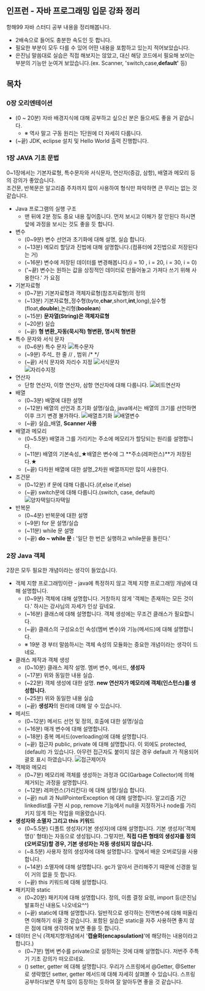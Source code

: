 ## 인프런 - 자바 프로그래밍 입문 강좌 정리
항해99 자바 스터디 공부 내용을 정리해봅니다.  
- 2배속으로 들어도 충분한 속도인 듯 합니다.
- 필요한 부분이 모두 다를 수 있어 어떤 내용을 포함하고 있는지 적어보았습니다.
- 은진님 말씀대로 실습은 직접 해보지는 않았고, 대신 해당 코드에서 필요해 보이는 부분의 기능만 눈여겨 보았습니다.(ex. Scanner, 'switch,case,**default'** 등)

## 목차
### 0장 오리엔테이션
- (0 ~ 20분) 자바 배경지식에 대해 공부하고 싶으신 분은 들으셔도 좋을 거 같습니다.
    - ※ 역사 말고 구동 원리는 1단원에 더 자세히 다룹니다.
- (~끝) JDK, eclipse 설치 및 Hello World 출력 진행합니다.

### 1장 JAVA 기초 문법
0~1장에서는 기본자료형, 특수문자와 서식문자, 연산자(증감, 삼항), 배열과 메모리 등의 강의가 좋았습니다.  
조건문, 반복문은 알고리즘 주차까지 많이 사용하여 형식만 파악하면 큰 무리는 없는 것 같습니다.  
- Java 프로그램의 실행 구조
    - 맨 뒤에 2분 정도 중요 내용 짚어줍니다. 먼저 보시고 이해가 잘 안된다 하시면 앞에 과정을 보시는 것도 좋을 듯 합니다.
- 변수
    - (0~9분) 변수 선언과 초기화에 대해 설명, 실습 합니다.
    - (~13분) 메모리 할당과 진법에 대해 설명합니다.(컴퓨터에 2진법으로 저장된다는 거)
    - (~16분) 변수에 저장된 데이터를 변경해봅니다.(i = 10 , i = 20, i = 30, i = 0)
    - ('~끝) 변수는 원하는 값을 상징적인 데이터로 만들어놓고 가져다 쓰기 위해 사용한다.' 가 요점
- 기본자료형
    - (0~7분) 기본자료형과 객체자료형(참조자료형)의 정의
    - (~13분) 기본자료형_정수형(byte,**char**,short,**int**,long),실수형(float,**double**),논리형(**boolean**)
    - (~15분) **문자열(String)은 객체자료형**
    - (~20분) 실습
    - (~끝) **형 변환_자동(묵시적) 형변환, 명시적 형변환**
- 특수 문자와 서식 문자
    - (0~6분) 특수 문자
    ![특수문자](images/특수문자.png)  
    - (~9분) 주석_ 한 줄 // , 범위 /* */
    - (~끝) 서식 문자와 자리수 지정
    ![서식문자](images/서식문자.png)  
    ![자리수지정](images/자리수지정.png)  
- 연산자
    - 단항 연산자, 이항 연산자, 삼항 연산자에 대해 다룹니다.
    ![비트연산자](images/비트연산자.png)  
- 배열
    - (0~3분) 배열에 대한 설명
    - (~12분) 배열의 선언과 초기화 설명/실습, java에서는 배열의 크기를 선언하면 이후 크기 변경 불가하다.
    ![배열초기화](images/배열초기화.png) ![배열변수](images/배열변수.png)  
    - (~끝) 실습_배열, **Scanner 사용**
- 배열과 메모리
    - (0~5.5분) 배열과 그를 가리키는 주소에 메모리가 할당되는 원리를 설명합니다.
    - (~11분) 배열의 기본속성_★배열은 변수에 그 **주소(레퍼런스)**가 저장된다.★
    - (~끝) 다차원 배열에 대한 설명_2차원 배열까지만 많이 사용한다.
- 조건문
    - (0~12분) if 문에 대해 다룹니다.(if,else if,else)
    - (~끝) switch문에 대해 다룹니다.(switch, case, default)
    ![양자택일다자택일](images/양자택일다자택일.png)
- 반복문
    - (0~4분) 반복문에 대한 설명
    - (~9분) for 문 설명/실습
    - (~11분) while 문 설명
    - (~끝) **do ~ while 문 :** '일단 한 번은 실행하고 while문을 돌린다.'

### 2장 Java 객체
2장은 모두 필요한 개념이라는 생각이 들었습니다.  
- 객체 지향 프로그래밍이란 - java에 특정하지 않고 객체 지향 프로그래밍 개념에 대해 설명합니다.
    - (0~9분) 객체에 대해 설명합니다. 거창하지 않게 '객체는 존재하는 모든 것이다.' 하시는 강사님의 자세가 인상 깊네요.
    - (~16분) 클래스에 대해 설명합니다. 객체 생성에는 무조건 클래스가 필요합니다.
    - (~끝) 클래스의 구성요소인 속성(멤버 변수)와 기능(메서드)에 대해 설명합니다.
    - ※ 19분 경 부터 말씀하시는 객체 속성의 모듈화는 중요한 개념이라는 생각이 드네요.
- 클래스 제작과 객체 생성
    - (0~10분) 클래스 제작 설명. 멤버 변수, 메서드, **생성자**
    - (~17분) 위와 동일한 내용 실습.
    - (~22분) 객체 생성에 대한 설명. **new 연산자가 메모리에 객체(인스턴스)를 생성합니다.**
    - (~25분) 위와 동일한 내용 실습
    - (~끝) **생성자**의 원리에 대해 알 수 있습니다.
- 메서드
    - (0~12분) 메서드 선언 및 정의, 호출에 대한 설명/실습
    - (~16분) 매개 변수에 대해 설명합니다.
    - (~18분) 중복 메서드(overloading)에 대해 설명합니다.
    - (~끝) 접근자 public, private 에 대해 설명합니다. 이 외에도 protected, (default) 가 있습니다. 아무런 접근자도 붙이지 않은 경우 default 가 적용되어 괄호 표시 하였습니다.
    ![접근제어자](images/접근제어자.png)  
- 객체와 메모리
    - (0~7분) 메모리에 객체를 생성하는 과정과 GC(Garbage Collector)에 의해 제거되는 과정을 설명합니다.
    - (~12분) 레퍼런스(가리킨다) 에 대해 설명/실습 합니다.
    - (~끝) null 과 NullPointerException 에 대해 설명합니다. 알고리즘 기간 linkedlist를 구현 시 pop, remove 기능에서 null을 지정하거나 node를 가리키지 않게 하는 작업을 떠올렸습니다.
- **생성자와 소멸자 그리고 this 키워드**
    - (0~5.5분) 디폴트 생성자(기본 생성자)에 대해 설명합니다. 기본 생성자('객체명()' 형태)는 자동으로 생성됩니다. 그렇지만, **직접 다른 형태의 생성자를 정의(오버로딩)할 경우, 기본 생성자는 자동 생성되지 않습니다.**
    - (~8.5분) 사용자 정의 생성자에 대해 설명합니다. 앞에서 배운 오버로딩을 사용합니다.
    - (~14분) 소멸자에 대해 설명합니다. gc가 알아서 관리해주기 때문에 신경쓸 일이 거의 없을 듯 합니다.
    - (~끝) this 키워드에 대해 설명합니다.
- 패키지와 static
    - (0~20분) 패키지에 대해 설명합니다. 정의, 이름 결정 요령, import 등(은진님 발표하신 내용도 나오네요^^)
    - (~끝) static에 대해 설명합니다. 일반적으로 생각하는 전역변수에 대해 떠올리면 이해하기 쉬울 것 같습니다. 포함된 실습은 static을 자주 사용하면 좋지 않은 점에 대해 생각하며 보면 좋을 듯 합니다.
- 데이터 은닉 (객체지향개념에서 '**캡슐화(encapsulation)**'에 해당하는 내용이라고 합니다.)
    - (0~7분) 멤버 변수를 private으로 설정하는 것에 대해 설명합니다. 저번주 주특기 기초 강의가 떠오르네요.
    - () setter, getter 에 대해 설명합니다. 우리가 스프링에서 @Getter, @Setter 로 생략했던 setter, getter 메서드에 대해 자세히 살펴볼 수 있습니다. 스프링 공부하다보면 무척 많이 등장하는 듯하여 잘 알아두면 좋을 것 같습니다.

